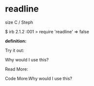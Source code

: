 # readline

size C / Steph

$ irb
2.1.2 :001 > require 'readline'
 => false

**definition:**

Try it out:


Why would I use this?

Read More:

Code More:Why would I use this?


